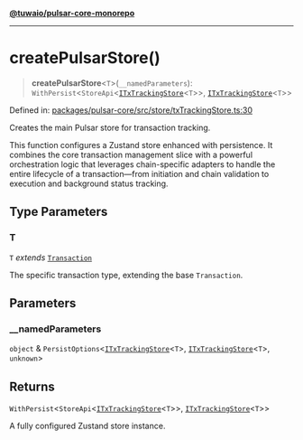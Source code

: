 [**@tuwaio/pulsar-core-monorepo**](../../../README.md)

***

# createPulsarStore()

> **createPulsarStore**\<`T`\>(`__namedParameters`): `WithPersist`\<`StoreApi`\<[`ITxTrackingStore`](../type-aliases/ITxTrackingStore.md)\<`T`\>\>, [`ITxTrackingStore`](../type-aliases/ITxTrackingStore.md)\<`T`\>\>

Defined in: [packages/pulsar-core/src/store/txTrackingStore.ts:30](https://github.com/TuwaIO/pulsar-core/blob/e3b3acb31f38fb0ca8440f76b033c6f46b9062cd/packages/pulsar-core/src/store/txTrackingStore.ts#L30)

Creates the main Pulsar store for transaction tracking.

This function configures a Zustand store enhanced with persistence. It combines the core transaction management
slice with a powerful orchestration logic that leverages chain-specific adapters to handle the entire
lifecycle of a transaction—from initiation and chain validation to execution and background status tracking.

## Type Parameters

### T

`T` *extends* [`Transaction`](../type-aliases/Transaction.md)

The specific transaction type, extending the base `Transaction`.

## Parameters

### \_\_namedParameters

`object` & `PersistOptions`\<[`ITxTrackingStore`](../type-aliases/ITxTrackingStore.md)\<`T`\>, [`ITxTrackingStore`](../type-aliases/ITxTrackingStore.md)\<`T`\>, `unknown`\>

## Returns

`WithPersist`\<`StoreApi`\<[`ITxTrackingStore`](../type-aliases/ITxTrackingStore.md)\<`T`\>\>, [`ITxTrackingStore`](../type-aliases/ITxTrackingStore.md)\<`T`\>\>

A fully configured Zustand store instance.
